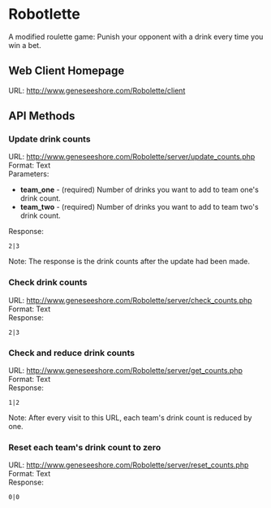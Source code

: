# Robotlette

A modified roulette game: Punish your opponent with a drink every time you win a bet.

## Web Client Homepage

URL: http://www.geneseeshore.com/Robolette/client

## API Methods

### Update drink counts

URL: http://www.geneseeshore.com/Robolette/server/update_counts.php  
Format: Text	
Parameters:	

+ **team_one** - (required) Number of drinks you want to add to team one's drink count.
+ **team_two** - (required) Number of drinks you want to add to team two's drink count.

Response:
```
2|3
```

Note: The response is the drink counts after the update had been made.

### Check drink counts

URL: http://www.geneseeshore.com/Robolette/server/check_counts.php  
Format: Text	
Response:	
```
2|3
```

### Check and reduce drink counts

URL: http://www.geneseeshore.com/Robolette/server/get_counts.php  
Format: Text	
Response:	
```
1|2
```
Note: After every visit to this URL, each team's drink count is reduced by one.

### Reset each team's drink count to zero

URL: http://www.geneseeshore.com/Robolette/server/reset_counts.php  
Format: Text	
Response:	
```
0|0
```